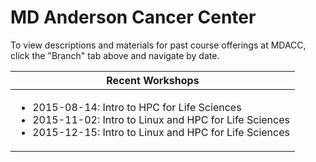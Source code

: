 # MD Anderson Cancer Center 

To view descriptions and materials for past course offerings at MDACC, click the "Branch" tab above and navigate by date.


| Recent Workshops |
| --- |
| <ul><li>2015-08-14: Intro to HPC for Life Sciences</li><li>2015-11-02: Intro to Linux and HPC for Life Sciences</li><li>2015-12-15: Intro to Linux and HPC for Life Sciences</ul> |


